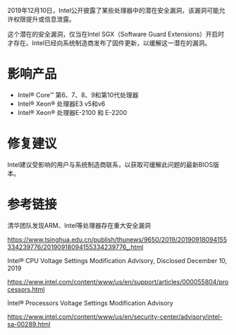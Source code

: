 2019年12月10日，Intel公开披露了某些处理器中的潜在安全漏洞，该漏洞可能允许权限提升或信息泄露。

这个潜在的安全漏洞，仅当在Intel SGX（Software Guard Extensions）开启时才存在。Intel已经向系统制造商发布了固件更新，以缓解这一潜在的漏洞。

# 影响产品

- Intel® Core™ 第6、7、8、9和第10代处理器
- Intel® Xeon® 处理器E3 v5和v6
- Intel® Xeon® 处理器E-2100 和 E-2200

# 修复建议

Intel建议受影响的用户与系统制造商联系，以获取可缓解此问题的最新BIOS版本。


# 参考链接

清华团队发现ARM、Intel等处理器存在重大安全漏洞

https://www.tsinghua.edu.cn/publish/thunews/9650/2019/20190918094155334239776/20190918094155334239776_.html

Intel® CPU Voltage Settings Modification Advisory, Disclosed December 10, 2019

https://www.intel.com/content/www/us/en/support/articles/000055804/processors.html

Intel® Processors Voltage Settings Modification Advisory

https://www.intel.com/content/www/us/en/security-center/advisory/intel-sa-00289.html